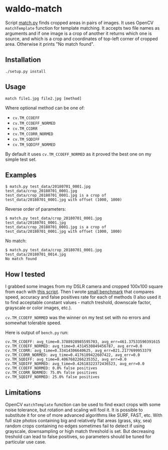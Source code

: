 # waldo-match

Script [match.py](waldo-match/match.py) finds cropped areas in pairs of images. It uses OpenCV `matchTemplate` function for template matching.
It accepts two file names as arguments and if one image is a crop of another it returns which one is source, and which is a crop and coordinates of top-left corner of cropped area. Otherwise it prints "No match found".

## Installation

```
./setup.py install
```

## Usage

```
match file1.jpg file2.jpg [method]
```

Where optional method can be one of:
* `cv.TM_CCOEFF`
* `cv.TM_CCOEFF_NORMED`
* `cv.TM_CCORR`
* `cv.TM_CCORR_NORMED`
* `cv.TM_SQDIFF`
* `cv.TM_SQDIFF_NORMED`


By default it uses `cv.TM_CCOEFF_NORMED` as it proved the best one on my simple test set.

## Examples

```
$ match.py test_data/20180701_0001.jpg test_data/crop_20180701_0001.jpg
test_data/crop_20180701_0001.jpg is a crop of test_data/20180701_0001.jpg with offset (1000, 1000)
```

Reverse order of parameters:
```
$ match.py test_data/crop_20180701_0001.jpg test_data/20180701_0001.jpg
test_data/crop_20180701_0001.jpg is a crop of test_data/20180701_0001.jpg with offset (1000, 1000)
```

No match:
```
$ match.py test_data/crop_20180701_0001.jpg test_data/20180701_0014.jpg
No match found
````


## How I tested
I grabbed some images from my DSLR camera and cropped 100x100 square from each with [this script](waldo-match/test_data/images_crop.sh).
Then I wrote [small benchmark](waldo-match/bench.py) that compares speed, accuracy and false positives rate for each of methods (I also used it to find acceptable constant values - match treshold, downscale factor, grayscale or color images, etc.).

`cv.TM_CCOEFF_NORMED` was the winner on my test set with no errors and somewhat tolerable speed.

Here is output of `bench.py` run:

```
cv.TM_CCOEFF: avg_time=0.3788928985595703, avg_err=461.37533590391615
cv.TM_CCOEFF_NORMED: avg_time=0.4314530849456787, avg_err=0.0
cv.TM_CCORR: avg_time=0.33414306640625, avg_err=821.2177699953379
cv.TM_CCORR_NORMED: avg_time=0.4176189422607422, avg_err=0.0
cv.TM_SQDIFF: avg_time=0.4067682266235352, avg_err=0.0
cv.TM_SQDIFF_NORMED: avg_time=0.42618322372436523, avg_err=0.0
cv.TM_CCOEFF_NORMED: 0.0% false positives
cv.TM_CCORR_NORMED: 75.0% false positives
cv.TM_SQDIFF_NORMED: 25.0% false positives
```

## Limitations

OpenCV `matchTemplate` function can be used to find exact crops with some noise tolerance, but rotation and scaling will fool it. It is possible to substitute it for one of more advanced algorithms like SURF, FAST, etc.
With full size photos containing big and relatively flat areas (grass, sky, sea) random crops containing no edges sometimes fail to detect if using grayscale, downsampling or high match threshold is set. But decreasing treshold can lead to false positives, so parameters should be tuned for particular use case.

